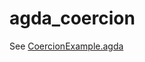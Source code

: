 agda_coercion
=============

See [CoercionExample.agda](https://github.com/sjiitr/agda_coercion/blob/master/CoercionExample.agda)
